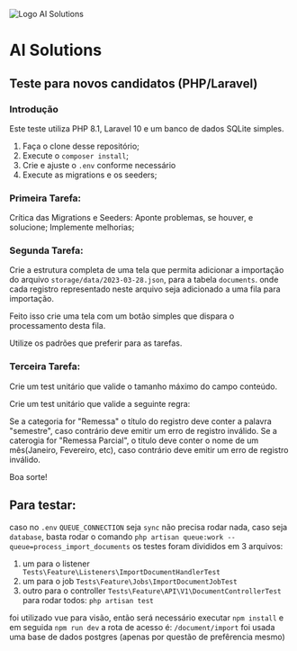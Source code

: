 ![Logo AI Solutions](http://aisolutions.tec.br/wp-content/uploads/sites/2/2019/04/logo.png)

# AI Solutions

## Teste para novos candidatos (PHP/Laravel)

### Introdução

Este teste utiliza PHP 8.1, Laravel 10 e um banco de dados SQLite simples.

1. Faça o clone desse repositório;
1. Execute o `composer install`;
1. Crie e ajuste o `.env` conforme necessário
1. Execute as migrations e os seeders;

### Primeira Tarefa:

Crítica das Migrations e Seeders: Aponte problemas, se houver, e solucione; Implemente melhorias;

### Segunda Tarefa:

Crie a estrutura completa de uma tela que permita adicionar a importação do arquivo `storage/data/2023-03-28.json`, para a tabela `documents`. onde cada registro representado neste arquivo seja adicionado a uma fila para importação.

Feito isso crie uma tela com um botão simples que dispara o processamento desta fila.

Utilize os padrões que preferir para as tarefas.

### Terceira Tarefa:

Crie um test unitário que valide o tamanho máximo do campo conteúdo.

Crie um test unitário que valide a seguinte regra:

Se a categoria for "Remessa" o título do registro deve conter a palavra "semestre", caso contrário deve emitir um erro de registro inválido.
Se a caterogia for "Remessa Parcial", o titulo deve conter o nome de um mês(Janeiro, Fevereiro, etc), caso contrário deve emitir um erro de registro inválido.


Boa sorte!

## Para testar:
caso no `.env` `QUEUE_CONNECTION` seja `sync` não precisa rodar nada, caso seja `database`, basta rodar o comando `php artisan queue:work --queue=process_import_documents`
os testes foram divididos em 3 arquivos:
1. um para o listener ` Tests\Feature\Listeners\ImportDocumentHandlerTest`
2. um para o job `Tests\Feature\Jobs\ImportDocumentJobTest`
3. outro para o controller `Tests\Feature\API\V1\DocumentControllerTest` 
para rodar todos: `php artisan test`

foi utilizado vue para visão, então será necessário executar `npm install` e em seguida `npm run dev`
a rota de acesso é: `/document/import`
foi usada uma base de dados postgres (apenas por questão de prefêrencia mesmo)

